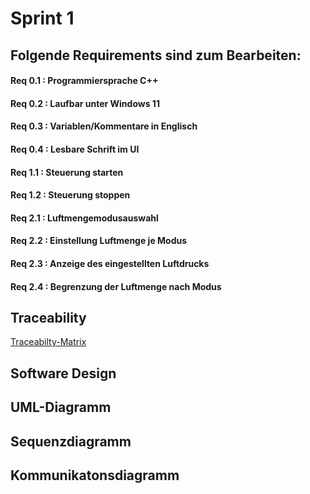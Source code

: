 # Sprint 1

## Folgende Requirements sind zum Bearbeiten:
 #### Req 0.1 : Programmiersprache C++
 #### Req 0.2 : Laufbar unter Windows 11
 #### Req 0.3 : Variablen/Kommentare in Englisch
 #### Req 0.4 : Lesbare Schrift im UI
 #### Req 1.1 : Steuerung starten
 #### Req 1.2 : Steuerung stoppen
 #### Req 2.1 : Luftmengemodusauswahl
 #### Req 2.2 : Einstellung Luftmenge je Modus
 #### Req 2.3 : Anzeige des eingestellten Luftdrucks
 #### Req 2.4 : Begrenzung der Luftmenge nach Modus 

## Traceability 
[Traceabilty-Matrix](/docs/TraceabilityMatrix.pdf)

## Software Design 

## UML-Diagramm

## Sequenzdiagramm 

## Kommunikatonsdiagramm

